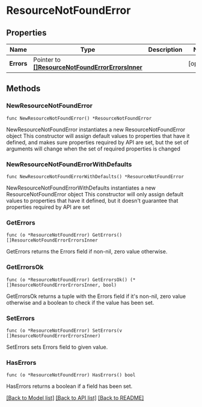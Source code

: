 # ResourceNotFoundError

## Properties

Name | Type | Description | Notes
------------ | ------------- | ------------- | -------------
**Errors** | Pointer to [**[]ResourceNotFoundErrorErrorsInner**](ResourceNotFoundErrorErrorsInner.md) |  | [optional] 

## Methods

### NewResourceNotFoundError

`func NewResourceNotFoundError() *ResourceNotFoundError`

NewResourceNotFoundError instantiates a new ResourceNotFoundError object
This constructor will assign default values to properties that have it defined,
and makes sure properties required by API are set, but the set of arguments
will change when the set of required properties is changed

### NewResourceNotFoundErrorWithDefaults

`func NewResourceNotFoundErrorWithDefaults() *ResourceNotFoundError`

NewResourceNotFoundErrorWithDefaults instantiates a new ResourceNotFoundError object
This constructor will only assign default values to properties that have it defined,
but it doesn't guarantee that properties required by API are set

### GetErrors

`func (o *ResourceNotFoundError) GetErrors() []ResourceNotFoundErrorErrorsInner`

GetErrors returns the Errors field if non-nil, zero value otherwise.

### GetErrorsOk

`func (o *ResourceNotFoundError) GetErrorsOk() (*[]ResourceNotFoundErrorErrorsInner, bool)`

GetErrorsOk returns a tuple with the Errors field if it's non-nil, zero value otherwise
and a boolean to check if the value has been set.

### SetErrors

`func (o *ResourceNotFoundError) SetErrors(v []ResourceNotFoundErrorErrorsInner)`

SetErrors sets Errors field to given value.

### HasErrors

`func (o *ResourceNotFoundError) HasErrors() bool`

HasErrors returns a boolean if a field has been set.


[[Back to Model list]](../README.md#documentation-for-models) [[Back to API list]](../README.md#documentation-for-api-endpoints) [[Back to README]](../README.md)


